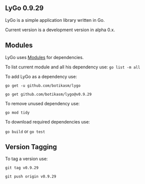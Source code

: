 LyGo 0.9.29
-

LyGo is a simple application library written in Go.

Current version is a development version in alpha 0.x.

Modules
-

LyGo uses [Modules](https://blog.golang.org/using-go-modules) for dependencies.

To list current module and all his dependency use:
`go list -m all`

To add LyGo as a dependency use:

`go get -u github.com/botikasm/lygo`

`go get github.com/botikasm/lygo@v0.9.29`

To remove unused dependency use:

`go mod tidy`

To download required dependencies use:

`go build` or `go test`

Version Tagging
-
To tag a version use:

`git tag v0.9.29` 

`git push origin v0.9.29`